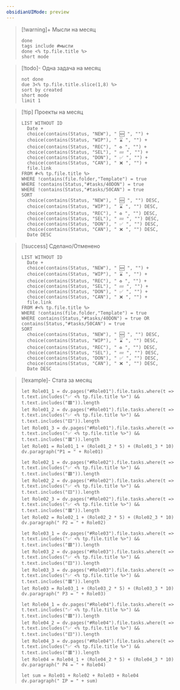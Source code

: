 ```yaml
---
obsidianUIMode: preview
---
```


> [!warning]+ Мысли на месяц
> ```tasks
> done
> tags include #мысли 
> done <% tp.file.title %>
> short mode
> ```

> [!todo]- Одна задача на месяц
> ```tasks
> not done 
> due 3<% tp.file.title.slice(1,8) %>
> sort by created
> short mode
> limit 1
> ```

> [!tip] Проекты на месяц
> ```dataview
> LIST WITHOUT ID 
> 	Date +
> 	choice(contains(Status, "NEW"), " 🆕 ", "") +
> 	choice(contains(Status, "WIP"), " ⌛ ", "") +
> 	choice(contains(Status, "REC"), " ♻️ ", "") +
> 	choice(contains(Status, "SEL"), " 💤 ", "") +
> 	choice(contains(Status, "DON"), " ✅ ", "") +
> 	choice(contains(Status, "CAN"), " ❌ ", "") +
> 	file.link
> FROM #<% tp.file.title %>
> WHERE !contains(file.folder,"Template") = true
> WHERE !contains(Status,"#tasks/40DON") = true
> WHERE !contains(Status,"#tasks/50CAN") = true
> SORT
> 	choice(contains(Status, "NEW"), " 🆕 ", "") DESC,
> 	choice(contains(Status, "WIP"), " ⌛ ", "") DESC,
> 	choice(contains(Status, "REC"), " ♻️ ", "") DESC,
> 	choice(contains(Status, "SEL"), " 💤 ", "") DESC,
> 	choice(contains(Status, "DON"), " ✅ ", "") DESC,
> 	choice(contains(Status, "CAN"), " ❌ ", "") DESC,
> 	Date DESC
> ```

> [!success] Сделано/Отменено
> ```dataview
> LIST WITHOUT ID 
> 	Date +
> 	choice(contains(Status, "NEW"), " 🆕 ", "") +
> 	choice(contains(Status, "WIP"), " ⌛ ", "") +
> 	choice(contains(Status, "REC"), " ♻️ ", "") +
> 	choice(contains(Status, "SEL"), " 💤 ", "") +
> 	choice(contains(Status, "DON"), " ✅ ", "") +
> 	choice(contains(Status, "CAN"), " ❌ ", "") +
> 	file.link
> FROM #<% tp.file.title %>
> WHERE !contains(file.folder,"Template") = true
> WHERE contains(Status,"#tasks/40DON") = true OR contains(Status,"#tasks/50CAN") = true
> SORT
> 	choice(contains(Status, "NEW"), " 🆕 ", "") DESC,
> 	choice(contains(Status, "WIP"), " ⌛ ", "") DESC,
> 	choice(contains(Status, "REC"), " ♻️ ", "") DESC,
> 	choice(contains(Status, "SEL"), " 💤 ", "") DESC,
> 	choice(contains(Status, "DON"), " ✅ ", "") DESC,
> 	choice(contains(Status, "CAN"), " ❌ ", "") DESC,
> 	Date DESC
> ```

> [!example]- Стата за месяц
> ```dataviewjs
> let Role01_1 = dv.pages("#Role01").file.tasks.where(t => t.text.includes("✅ <% tp.file.title %>") && t.text.includes("🟩")).length
> let Role01_2 = dv.pages("#Role01").file.tasks.where(t => t.text.includes("✅ <% tp.file.title %>") && t.text.includes("🟨")).length
> let Role01_3 = dv.pages("#Role01").file.tasks.where(t => t.text.includes("✅ <% tp.file.title %>") && t.text.includes("🟥")).length
> let Role01 = Role01_1 + (Role01_2 * 5) + (Role01_3 * 10)
> dv.paragraph("Р1 = " + Role01)
> 
> let Role02_1 = dv.pages("#Role02").file.tasks.where(t => t.text.includes("✅ <% tp.file.title %>") && t.text.includes("🟩")).length
> let Role02_2 = dv.pages("#Role02").file.tasks.where(t => t.text.includes("✅ <% tp.file.title %>") && t.text.includes("🟨")).length
> let Role02_3 = dv.pages("#Role02").file.tasks.where(t => t.text.includes("✅ <% tp.file.title %>") && t.text.includes("🟥")).length
> let Role02 = Role02_1 + (Role02_2 * 5) + (Role02_3 * 10)
> dv.paragraph(" Р2 = " + Role02)
> 
> let Role03_1 = dv.pages("#Role03").file.tasks.where(t => t.text.includes("✅ <% tp.file.title %>") && t.text.includes("🟩")).length
> let Role03_2 = dv.pages("#Role03").file.tasks.where(t => t.text.includes("✅ <% tp.file.title %>") && t.text.includes("🟨")).length
> let Role03_3 = dv.pages("#Role03").file.tasks.where(t => t.text.includes("✅ <% tp.file.title %>") && t.text.includes("🟥")).length
> let Role03 = Role03_1 + (Role03_2 * 5) + (Role03_3 * 10)
> dv.paragraph(" Р3 = " + Role03)
> 
> let Role04_1 = dv.pages("#Role04").file.tasks.where(t => t.text.includes("✅ <% tp.file.title %>") && t.text.includes("🟩")).length
> let Role04_2 = dv.pages("#Role04").file.tasks.where(t => t.text.includes("✅ <% tp.file.title %>") && t.text.includes("🟨")).length
> let Role04_3 = dv.pages("#Role04").file.tasks.where(t => t.text.includes("✅ <% tp.file.title %>") && t.text.includes("🟥")).length
> let Role04 = Role04_1 + (Role04_2 * 5) + (Role04_3 * 10)
> dv.paragraph(" Р4 = " + Role04)
> 
> let sum = Role01 + Role02 + Role03 + Role04
> dv.paragraph(" ΣР = " + sum)
> ```